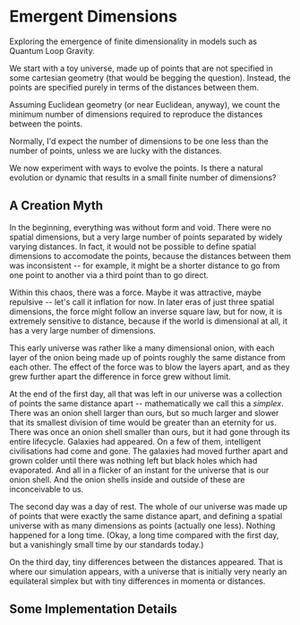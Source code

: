 # Emergent Dimensions

 Exploring the emergence of finite dimensionality in models such as Quantum Loop Gravity.

 We start with a toy universe, made up of points that are not specified in some cartesian geometry (that would be begging the question). Instead, the points are specified purely in terms of the distances between them.

 Assuming Euclidean geometry (or near Euclidean, anyway), we count the minimum number of dimensions required to reproduce the distances between the points.

 Normally, I'd expect the number of dimensions to be one less than the number of points, unless we are lucky with the distances.

 We now experiment with ways to evolve the points. Is there a natural evolution or dynamic that results in a small finite number of dimensions?

## A Creation Myth

 In the beginning, everything was without form and void. There were no spatial dimensions, but a very large number of points separated by widely varying distances. In fact, it would not be possible to define spatial dimensions to accomodate the points, because the distances between them was inconsistent -- for example, it might be a shorter distance to go from one point to another via a third point than to go direct.

 Within this chaos, there was a force. Maybe it was attractive, maybe repulsive -- let's call it inflation for now. In later eras of just three spatial dimensions, the force might follow an inverse square law, but for now, it is extremely sensitive to distance, because if the world is dimensional at all, it has a very large number of dimensions.

 This early universe was rather like a many dimensional onion, with each layer of the onion being made up of points roughly the same distance from each other. The effect of the force was to blow the layers apart, and as they grew further apart the difference in force grew without limit.

 At the end of the first day, all that was left in our universe was a collection of points the same distance apart -- mathematically we call this a _simplex_. There was an onion shell larger than ours, but so much larger and slower that its smallest division of time would be greater than an eternity for us. There was once an onion shell smaller than ours, but it had gone through its entire lifecycle. Galaxies had appeared. On a few of them, intelligent civilisations had come and gone. The galaxies had moved further apart and grown colder until there was nothing left but black holes which had evaporated. And all in a flicker of an instant for the universe that is our onion shell. And the onion shells inside and outside of these are inconceivable to us.

 The second day was a day of rest. The whole of our universe was made up of points that were exactly the same distance apart, and defining a spatial universe with as many dimensions as points (actually one less). Nothing happened for a long time. (Okay, a long time compared with the first day, but a vanishingly small time by our standards today.)

 On the third day, tiny differences between the distances appeared. That is where our simulation appears, with a universe that is initially very nearly an equilateral simplex but with tiny differences in momenta or distances.

## Some Implementation Details




